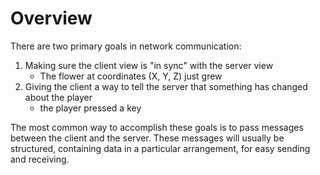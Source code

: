 Overview
===================

There are two primary goals in network communication:

1. Making sure the client view is "in sync" with the server view
    - The flower at coordinates (X, Y, Z) just grew
2. Giving the client a way to tell the server that something has changed about the player
    - the player pressed a key

The most common way to accomplish these goals is to pass messages between the client and the server. These messages will
usually be structured, containing data in a particular arrangement, for easy sending and receiving.
